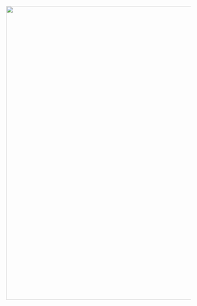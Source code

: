 <div id="header" align="center">
  <img src="https://media2.giphy.com/media/v1.Y2lkPTc5MGI3NjExMHo0YjJudXd4dmV0cmw3Mm4wYW94czJ2ZzcxZnN2d2VlODQxZDFzZCZlcD12MV9pbnRlcm5hbF9naWZfYnlfaWQmY3Q9Zw/jUJgL0iByjsAS2MQH1/giphy.webp" width="800"/>
</div>

<!--
**ksmnx/ksmnx** is a ✨ _special_ ✨ repository because its `README.md` (this file) appears on your GitHub profile.

Here are some ideas to get you started:

- 🔭 I’m currently working on ...
- 🌱 I’m currently learning ...
- 👯 I’m looking to collaborate on ...
- 🤔 I’m looking for help with ...
- 💬 Ask me about ...
- 📫 How to reach me: ...
- 😄 Pronouns: ...
- ⚡ Fun fact: ...
-->
